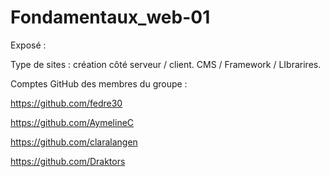 # Fondamentaux_web-01

Exposé : 

Type de sites : création côté serveur / client. CMS / Framework / LIbrarires.

Comptes GitHub des membres du groupe : 

https://github.com/fedre30

https://github.com/AymelineC

https://github.com/claralangen

https://github.com/Draktors
